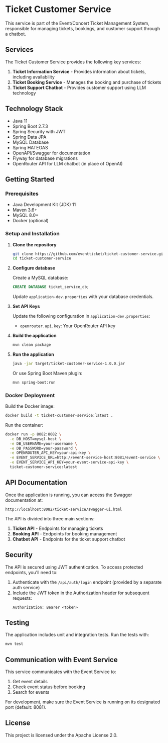 # Ticket Customer Service

This service is part of the Event/Concert Ticket Management System, responsible for managing tickets, bookings, and customer support through a chatbot.

## Services

The Ticket Customer Service provides the following key services:

1. **Ticket Information Service** - Provides information about tickets, including availability
2. **Ticket Booking Service** - Manages the booking and purchase of tickets
3. **Ticket Support Chatbot** - Provides customer support using LLM technology

## Technology Stack

- Java 11
- Spring Boot 2.7.3
- Spring Security with JWT
- Spring Data JPA
- MySQL Database
- Spring HATEOAS
- OpenAPI/Swagger for documentation
- Flyway for database migrations
- OpenRouter API for LLM chatbot (in place of OpenAI)

## Getting Started

### Prerequisites

- Java Development Kit (JDK) 11
- Maven 3.6+
- MySQL 8.0+
- Docker (optional)

### Setup and Installation

1. **Clone the repository**

   ```bash
   git clone https://github.com/eventticket/ticket-customer-service.git
   cd ticket-customer-service
   ```

2. **Configure database**

   Create a MySQL database:

   ```sql
   CREATE DATABASE ticket_service_db;
   ```

   Update `application-dev.properties` with your database credentials.

3. **Set API Keys**

   Update the following configuration in `application-dev.properties`:
   - `openrouter.api.key`: Your OpenRouter API key

4. **Build the application**

   ```bash
   mvn clean package
   ```

5. **Run the application**

   ```bash
   java -jar target/ticket-customer-service-1.0.0.jar
   ```

   Or use Spring Boot Maven plugin:

   ```bash
   mvn spring-boot:run
   ```

### Docker Deployment

Build the Docker image:

```bash
docker build -t ticket-customer-service:latest .
```

Run the container:

```bash
docker run -p 8082:8082 \
  -e DB_HOST=mysql-host \
  -e DB_USERNAME=your-username \
  -e DB_PASSWORD=your-password \
  -e OPENROUTER_API_KEY=your-api-key \
  -e EVENT_SERVICE_URL=http://event-service-host:8081/event-service \
  -e EVENT_SERVICE_API_KEY=your-event-service-api-key \
  ticket-customer-service:latest
```

## API Documentation

Once the application is running, you can access the Swagger documentation at:

```
http://localhost:8082/ticket-service/swagger-ui.html
```

The API is divided into three main sections:

1. **Ticket API** - Endpoints for managing tickets
2. **Booking API** - Endpoints for booking management
3. **Chatbot API** - Endpoints for the ticket support chatbot

## Security

The API is secured using JWT authentication. To access protected endpoints, you'll need to:

1. Authenticate with the `/api/auth/login` endpoint (provided by a separate auth service)
2. Include the JWT token in the Authorization header for subsequent requests:
   ```
   Authorization: Bearer <token>
   ```

## Testing

The application includes unit and integration tests. Run the tests with:

```bash
mvn test
```

## Communication with Event Service

This service communicates with the Event Service to:

1. Get event details
2. Check event status before booking
3. Search for events

For development, make sure the Event Service is running on its designated port (default: 8081).

## License

This project is licensed under the Apache License 2.0.